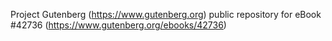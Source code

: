 Project Gutenberg (https://www.gutenberg.org) public repository for eBook #42736 (https://www.gutenberg.org/ebooks/42736)
